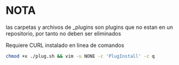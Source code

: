 # NOTA
las carpetas y archivos de _plugins son plugins que no estan en un repositorio, por tanto no deben ser eliminados

Requiere CURL instalado en linea de comandos

```bash
chmod +x ./plug.sh && vim -u NONE -c 'PlugInstall' -c q
```
